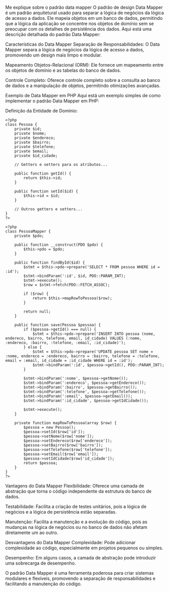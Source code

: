Me explique sobre o padrão data mapper
O padrão de design Data Mapper é um padrão arquitetural usado para separar a lógica de negócios da lógica de acesso a dados. Ele mapeia objetos em um banco de dados, permitindo que a lógica da aplicação se concentre nos objetos de domínio sem se preocupar com os detalhes de persistência dos dados. Aqui está uma descrição detalhada do padrão Data Mapper:

Características do Data Mapper
Separação de Responsabilidades: O Data Mapper separa a lógica de negócios da lógica de acesso a dados, promovendo um design mais limpo e modular.

Mapeamento Objetos-Relacional (ORM): Ele fornece um mapeamento entre os objetos de domínio e as tabelas do banco de dados.

Controle Completo: Oferece controle completo sobre a consulta ao banco de dados e a manipulação de objetos, permitindo otimizações avançadas.

Exemplo de Data Mapper em PHP
Aqui está um exemplo simples de como implementar o padrão Data Mapper em PHP:

Definição da Entidade de Domínio:
```
<?php
class Pessoa {
    private $id;
    private $nome;
    private $endereco;
    private $bairro;
    private $telefone;
    private $email;
    private $id_cidade;

    // Getters e setters para os atributos...

    public function getId() {
        return $this->id;
    }

    public function setId($id) {
        $this->id = $id;
    }

    // Outros getters e setters...
}
?>

<?php
class PessoaMapper {
    private $pdo;

    public function __construct(PDO $pdo) {
        $this->pdo = $pdo;
    }

    public function findById($id) {
        $stmt = $this->pdo->prepare('SELECT * FROM pessoa WHERE id = :id');
        $stmt->bindParam(':id', $id, PDO::PARAM_INT);
        $stmt->execute();
        $row = $stmt->fetch(PDO::FETCH_ASSOC);

        if ($row) {
            return $this->mapRowToPessoa($row);
        }

        return null;
    }

    public function save(Pessoa $pessoa) {
        if ($pessoa->getId() === null) {
            $stmt = $this->pdo->prepare('INSERT INTO pessoa (nome, endereco, bairro, telefone, email, id_cidade) VALUES (:nome, :endereco, :bairro, :telefone, :email, :id_cidade)');
        } else {
            $stmt = $this->pdo->prepare('UPDATE pessoa SET nome = :nome, endereco = :endereco, bairro = :bairro, telefone = :telefone, email = :email, id_cidade = :id_cidade WHERE id = :id');
            $stmt->bindParam(':id', $pessoa->getId(), PDO::PARAM_INT);
        }

        $stmt->bindParam(':nome', $pessoa->getNome());
        $stmt->bindParam(':endereco', $pessoa->getEndereco());
        $stmt->bindParam(':bairro', $pessoa->getBairro());
        $stmt->bindParam(':telefone', $pessoa->getTelefone());
        $stmt->bindParam(':email', $pessoa->getEmail());
        $stmt->bindParam(':id_cidade', $pessoa->getIdCidade());

        $stmt->execute();
    }

    private function mapRowToPessoa(array $row) {
        $pessoa = new Pessoa();
        $pessoa->setId($row['id']);
        $pessoa->setNome($row['nome']);
        $pessoa->setEndereco($row['endereco']);
        $pessoa->setBairro($row['bairro']);
        $pessoa->setTelefone($row['telefone']);
        $pessoa->setEmail($row['email']);
        $pessoa->setIdCidade($row['id_cidade']);
        return $pessoa;
    }
}
?>

```

Vantagens do Data Mapper
Flexibilidade: Oferece uma camada de abstração que torna o código independente da estrutura do banco de dados.

Testabilidade: Facilita a criação de testes unitários, pois a lógica de negócios e a lógica de persistência estão separadas.

Manutenção: Facilita a manutenção e a evolução do código, pois as mudanças na lógica de negócios ou no banco de dados não afetam diretamente um ao outro.

Desvantagens do Data Mapper
Complexidade: Pode adicionar complexidade ao código, especialmente em projetos pequenos ou simples.

Desempenho: Em alguns casos, a camada de abstração pode introduzir uma sobrecarga de desempenho.

O padrão Data Mapper é uma ferramenta poderosa para criar sistemas modulares e flexíveis, promovendo a separação de responsabilidades e facilitando a manutenção do código.